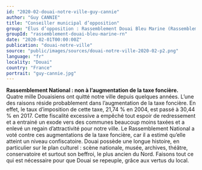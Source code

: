 ```yaml
---
id: "2020-02-douai-notre-ville-guy-cannie"
author: "Guy CANNIE"
title: "Conseiller municipal d’opposition"
group: "Élus d’opposition : Rassemblement Douai Bleu Marine (Rassemblement National)"
groupId: "rassemblement-douai-bleu-marine-rn"
date: "2020-02-01T00:00:00Z"
publication: "douai-notre-ville"
source: "public/images/sources/douai-notre-ville-2020-02-p2.png"
language: "fr"
locality: "Douai"
country: "France"
portrait: "guy-cannie.jpg"
---
```


**Rassemblement National : non à l’augmentation de la taxe foncière.** Quatre mille Douaisiens ont quitté notre ville depuis quelques années. L’une des raisons réside probablement dans l’augmentation de la taxe foncière. En effet, le taux d’imposition de cette taxe, 21,74 % en 2004, est passé à 30,44 % en 2017. Cette fiscalité excessive a empêché tout espoir de redressement et a entrainé un exode vers des communes beaucoup moins taxées et a enlevé un regain d’attractivité pour notre ville. Le Rassemblement National a voté contre ces augmentations de la taxe foncière, car il a estimé qu’elle atteint un niveau confiscatoire.
Douai possède une longue histoire, en particulier sur le plan culturel : scène nationale, musée, archives, théâtre, conservatoire et surtout son beffroi, le plus ancien du Nord.
Faisons tout ce qui est nécessaire pour que Douai se repeuple, grâce aux vertus du local.
